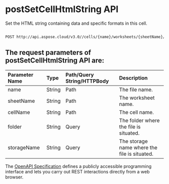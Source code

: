 # **postSetCellHtmlString API**

Set the HTML string containing data and specific formats in this cell. 

```bash

POST http://api.aspose.cloud/v3.0//cells/{name}/worksheets/{sheetName}/cells/{cellName}/htmlstring

```

## The request parameters of **postSetCellHtmlString** API are: 

| Parameter Name | Type | Path/Query String/HTTPBody | Description | 
| :- | :- | :- |:- | 
|name|String|Path|The file name.|
|sheetName|String|Path|The worksheet name.|
|cellName|String|Path|The cell name.|
|folder|String|Query|The folder where the file is situated.|
|storageName|String|Query|The storage name where the file is situated.|


The [OpenAPI Specification](https://reference.aspose.cloud/cells/#/CellsController/PostSetCellHtmlString) defines a publicly accessible programming interface and lets you carry out REST interactions directly from a web browser.
